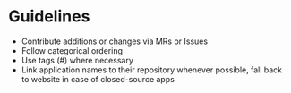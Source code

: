 # Guidelines
- Contribute additions or changes via MRs or Issues
- Follow categorical ordering
- Use tags (#) where necessary
- Link application names to their repository whenever possible, fall back to website in case of closed-source apps
